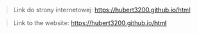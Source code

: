 > Link do strony internetowej: https://hubert3200.github.io/html

> Link to the website: https://hubert3200.github.io/html